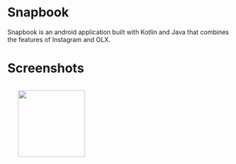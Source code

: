 # Snapbook
Snapbook is an android application built with Kotlin and Java that combines the features of Instagram and OLX.

# Screenshots

<ul style="float:left">
    <img src=".Screenshots/Screenshot_2018-04-27-11-33-16-080_com.hrrock.snapbook.png" width="150"/>
</ul>
